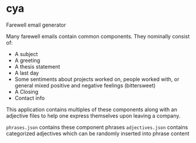 cya
===
Farewell email generator

Many farewell emails contain common components. They nominally consist of:

 - A subject
 - A greeting
 - A thesis statement 
 - A last day
 - Some sentiments about projects worked on, people worked with, or general mixed positive and negative feelings (bittersweet)
 - A Closing
 - Contact info
 
This application contains multiples of these components along with an adjective files to help one express themselves 
upon leaving a company.

```phrases.json``` contains these component phrases
```adjectives.json``` contains categorized adjectives which can be randomly inserted into phrase content

